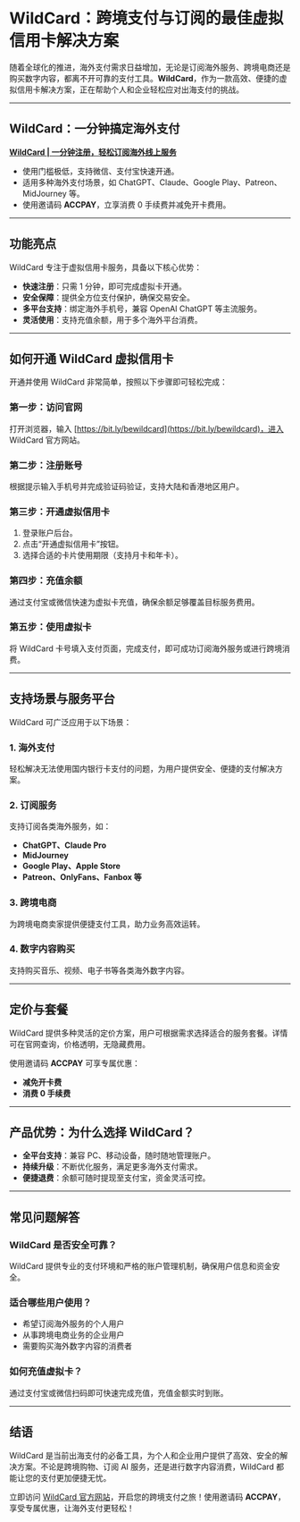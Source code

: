 # WildCard：跨境支付与订阅的最佳虚拟信用卡解决方案

随着全球化的推进，海外支付需求日益增加，无论是订阅海外服务、跨境电商还是购买数字内容，都离不开可靠的支付工具。**WildCard**，作为一款高效、便捷的虚拟信用卡解决方案，正在帮助个人和企业轻松应对出海支付的挑战。

---

## WildCard：一分钟搞定海外支付

[**WildCard | 一分钟注册，轻松订阅海外线上服务**](https://bit.ly/bewildcard)  
- 使用门槛极低，支持微信、支付宝快速开通。  
- 适用多种海外支付场景，如 ChatGPT、Claude、Google Play、Patreon、MidJourney 等。  
- 使用邀请码 **ACCPAY**，立享消费 0 手续费并减免开卡费用。  

---

## 功能亮点

WildCard 专注于虚拟信用卡服务，具备以下核心优势：

- **快速注册**：只需 1 分钟，即可完成虚拟卡开通。
- **安全保障**：提供全方位支付保护，确保交易安全。
- **多平台支持**：绑定海外手机号，兼容 OpenAI ChatGPT 等主流服务。
- **灵活使用**：支持充值余额，用于多个海外平台消费。

---

## 如何开通 WildCard 虚拟信用卡

开通并使用 WildCard 非常简单，按照以下步骤即可轻松完成：

### 第一步：访问官网
打开浏览器，输入 [https://bit.ly/bewildcard](https://bit.ly/bewildcard)，进入 WildCard 官方网站。

### 第二步：注册账号
根据提示输入手机号并完成验证码验证，支持大陆和香港地区用户。

### 第三步：开通虚拟信用卡
1. 登录账户后台。
2. 点击“开通虚拟信用卡”按钮。
3. 选择合适的卡片使用期限（支持月卡和年卡）。

### 第四步：充值余额
通过支付宝或微信快速为虚拟卡充值，确保余额足够覆盖目标服务费用。

### 第五步：使用虚拟卡
将 WildCard 卡号填入支付页面，完成支付，即可成功订阅海外服务或进行跨境消费。

---

## 支持场景与服务平台

WildCard 可广泛应用于以下场景：

### 1. **海外支付**
轻松解决无法使用国内银行卡支付的问题，为用户提供安全、便捷的支付解决方案。

### 2. **订阅服务**
支持订阅各类海外服务，如：
- **ChatGPT、Claude Pro**
- **MidJourney**
- **Google Play、Apple Store**
- **Patreon、OnlyFans、Fanbox 等**

### 3. **跨境电商**
为跨境电商卖家提供便捷支付工具，助力业务高效运转。

### 4. **数字内容购买**
支持购买音乐、视频、电子书等各类海外数字内容。

---

## 定价与套餐

WildCard 提供多种灵活的定价方案，用户可根据需求选择适合的服务套餐。详情可在官网查询，价格透明，无隐藏费用。

使用邀请码 **ACCPAY** 可享专属优惠：
- **减免开卡费**
- **消费 0 手续费**

---

## 产品优势：为什么选择 WildCard？

- **全平台支持**：兼容 PC、移动设备，随时随地管理账户。
- **持续升级**：不断优化服务，满足更多海外支付需求。
- **便捷退费**：余额可随时提现至支付宝，资金灵活可控。

---

## 常见问题解答

### WildCard 是否安全可靠？
WildCard 提供专业的支付环境和严格的账户管理机制，确保用户信息和资金安全。

### 适合哪些用户使用？
- 希望订阅海外服务的个人用户
- 从事跨境电商业务的企业用户
- 需要购买海外数字内容的消费者

### 如何充值虚拟卡？
通过支付宝或微信扫码即可快速完成充值，充值金额实时到账。

---

## 结语

WildCard 是当前出海支付的必备工具，为个人和企业用户提供了高效、安全的解决方案。不论是跨境购物、订阅 AI 服务，还是进行数字内容消费，WildCard 都能让您的支付更加便捷无忧。

立即访问 [WildCard 官方网站](https://bit.ly/bewildcard)，开启您的跨境支付之旅！使用邀请码 **ACCPAY**，享受专属优惠，让海外支付更轻松！
